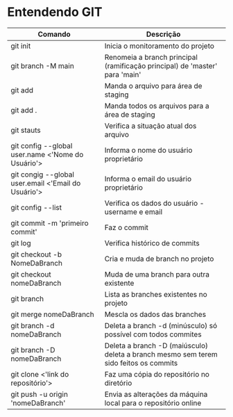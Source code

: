 # Entendendo GIT

|Comando|Descrição|
|-|-|
| git init | Inicia o monitoramento do projeto |
| git branch -M main| Renomeia a branch principal (ramificação principal) de 'master' para 'main'|
| git add <NomeDoArquivo>| Manda o arquivo para área de staging |
| git add . | Manda todos os arquivos para a área de staging |
| git stauts | Verifica a situação atual dos arquivo|
| git config --global user.name <'Nome do Usuário'> | Informa o nome do usuário proprietário |
| git congig --global user.email <'Email do Usuário'> | Informa o email do usuário proprietário |
| git config --list | Verifica os dados do usuário - username e email |
| git commit -m 'primeiro commit' | Faz o commit |
| git log | Verifica histórico de commits |
| git checkout -b NomeDaBranch | Cria e muda de branch no projeto |
| git checkout nomeDaBranch| Muda de uma branch para outra existente |
| git branch | Lista as branches existentes no projeto |
| git merge nomeDaBranch | Mescla os dados das branches|
| git branch -d nomeDaBranch| Deleta a branch -d (minúsculo) só possível com todos commites|
| git branch -D nomeDaBranch| Deleta a branch -D (maiúsculo) deleta a branch mesmo sem terem sido feitos os commits|
| git clone <'link do repositório'>| Faz uma cópia do repositório no diretório |
| git push -u origin 'nomeDaBranch'| Envia as alterações da máquina local para o repositório online |
